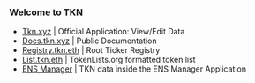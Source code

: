 ### Welcome to TKN 

- [Tkn.xyz](https://tkn.xyz) | Official Application: View/Edit Data
- [Docs.tkn.xyz](https://docs.tkn.xyz) | Public Documentation
- [Registry.tkn.eth](https://registry.tkn.eth.limo) | Root Ticker Registry
- [List.tkn.eth](https://list.tkn.eth.limo) | TokenLists.org formatted token list
- [ENS Manager](https://app.ens.domains/tkn.eth?tab=subnames) | TKN data inside the ENS Manager Application

